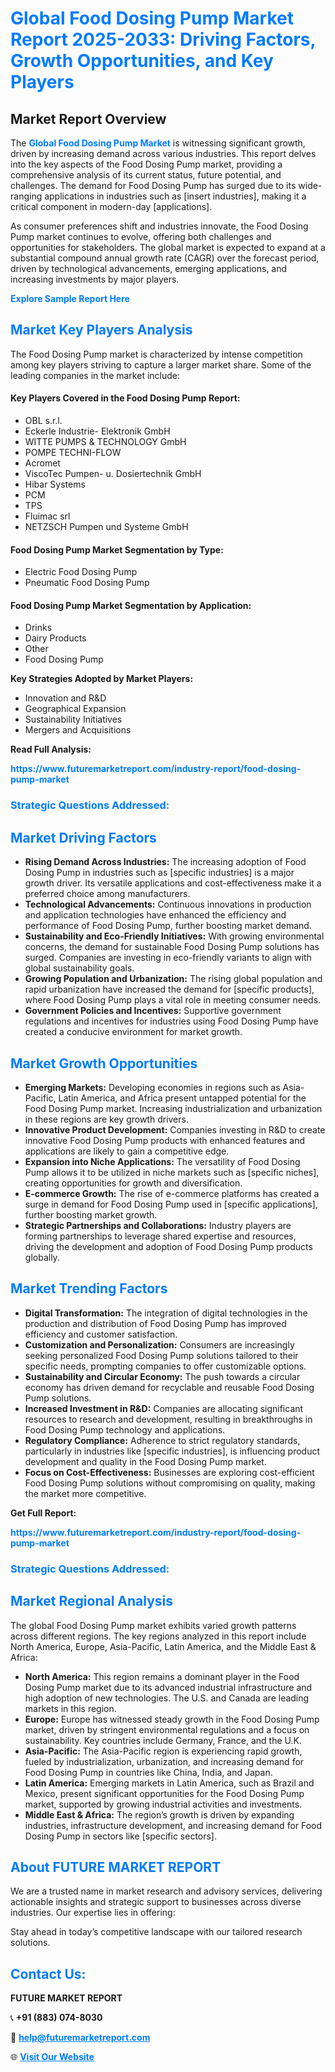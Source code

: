 <h1 style="color: #007BFF;">Global Food Dosing Pump Market Report 2025-2033: Driving Factors, Growth Opportunities, and Key Players</h1>

<section id="overview">
<h2>Market Report Overview</h2>
<p>The <a href="https://www.futuremarketreport.com/industry-report/food-dosing-pump-market" style="color: #007BFF; text-decoration: none;"><strong>Global Food Dosing Pump Market</strong></a> is witnessing significant growth, driven by increasing demand across various industries. This report delves into the key aspects of the Food Dosing Pump market, providing a comprehensive analysis of its current status, future potential, and challenges. The demand for Food Dosing Pump has surged due to its wide-ranging applications in industries such as [insert industries], making it a critical component in modern-day [applications].</p>
<p>As consumer preferences shift and industries innovate, the Food Dosing Pump market continues to evolve, offering both challenges and opportunities for stakeholders. The global market is expected to expand at a substantial compound annual growth rate (CAGR) over the forecast period, driven by technological advancements, emerging applications, and increasing investments by major players.</p>
</section>

<section id="overview">
<p><a href="https://www.futuremarketreport.com/request-sample/reportId=124362" style="color: #007BFF; text-decoration: none;"><strong>Explore Sample Report Here</strong></a></p>
</section>

<section id="key-players">
<h2 style="color: #007BFF;">Market Key Players Analysis</h2>
<p>The Food Dosing Pump market is characterized by intense competition among key players striving to capture a larger market share. Some of the leading companies in the market include:</p>
<h4>Key Players Covered in the Food Dosing Pump Report:</h4>
<ul><li>OBL s.r.l.</li><li>Eckerle Industrie- Elektronik GmbH</li><li>WITTE PUMPS &amp; TECHNOLOGY GmbH</li><li>POMPE TECHNI-FLOW</li><li>Acromet</li><li>ViscoTec Pumpen- u. Dosiertechnik GmbH</li><li>Hibar Systems</li><li>PCM</li><li>TPS</li><li>Fluimac srl</li><li>NETZSCH Pumpen und Systeme GmbH</li></ul>
<h4>Food Dosing Pump Market Segmentation by Type:</h4>
<ul><li>Electric Food Dosing Pump</li><li>Pneumatic Food Dosing Pump</li></ul>

<h4>Food Dosing Pump Market Segmentation by Application:</h4>
<ul><li>Drinks</li><li>Dairy Products</li><li>Other</li><li>Food Dosing Pump</li></ul>
<p><strong>Key Strategies Adopted by Market Players:</strong></p>
<ul>
<li>Innovation and R&D</li>
<li>Geographical Expansion</li>
<li>Sustainability Initiatives</li>
<li>Mergers and Acquisitions</li>
</ul>
</section>

<section>
<p><strong>Read Full Analysis: </strong></p><a href="https://www.futuremarketreport.com/industry-report/food-dosing-pump-market" style="color: #007BFF; text-decoration: none;"><strong>https://www.futuremarketreport.com/industry-report/food-dosing-pump-market</strong></a>
<h3 style="color: #007BFF;">Strategic Questions Addressed:</h3>
</section>

<section id="driving-factors">
<h2 style="color: #007BFF;">Market Driving Factors</h2>
<ul>
<li><strong>Rising Demand Across Industries:</strong> The increasing adoption of Food Dosing Pump in industries such as [specific industries] is a major growth driver. Its versatile applications and cost-effectiveness make it a preferred choice among manufacturers.</li>
<li><strong>Technological Advancements:</strong> Continuous innovations in production and application technologies have enhanced the efficiency and performance of Food Dosing Pump, further boosting market demand.</li>
<li><strong>Sustainability and Eco-Friendly Initiatives:</strong> With growing environmental concerns, the demand for sustainable Food Dosing Pump solutions has surged. Companies are investing in eco-friendly variants to align with global sustainability goals.</li>
<li><strong>Growing Population and Urbanization:</strong> The rising global population and rapid urbanization have increased the demand for [specific products], where Food Dosing Pump plays a vital role in meeting consumer needs.</li>
<li><strong>Government Policies and Incentives:</strong> Supportive government regulations and incentives for industries using Food Dosing Pump have created a conducive environment for market growth.</li>
</ul>
</section>

<section id="growth-opportunities">
<h2 style="color: #007BFF;">Market Growth Opportunities</h2>
<ul>
<li><strong>Emerging Markets:</strong> Developing economies in regions such as Asia-Pacific, Latin America, and Africa present untapped potential for the Food Dosing Pump market. Increasing industrialization and urbanization in these regions are key growth drivers.</li>
<li><strong>Innovative Product Development:</strong> Companies investing in R&D to create innovative Food Dosing Pump products with enhanced features and applications are likely to gain a competitive edge.</li>
<li><strong>Expansion into Niche Applications:</strong> The versatility of Food Dosing Pump allows it to be utilized in niche markets such as [specific niches], creating opportunities for growth and diversification.</li>
<li><strong>E-commerce Growth:</strong> The rise of e-commerce platforms has created a surge in demand for Food Dosing Pump used in [specific applications], further boosting market growth.</li>
<li><strong>Strategic Partnerships and Collaborations:</strong> Industry players are forming partnerships to leverage shared expertise and resources, driving the development and adoption of Food Dosing Pump products globally.</li>
</ul>
</section>

<section id="trending-factors">
<h2 style="color: #007BFF;">Market Trending Factors</h2>
<ul>
<li><strong>Digital Transformation:</strong> The integration of digital technologies in the production and distribution of Food Dosing Pump has improved efficiency and customer satisfaction.</li>
<li><strong>Customization and Personalization:</strong> Consumers are increasingly seeking personalized Food Dosing Pump solutions tailored to their specific needs, prompting companies to offer customizable options.</li>
<li><strong>Sustainability and Circular Economy:</strong> The push towards a circular economy has driven demand for recyclable and reusable Food Dosing Pump solutions.</li>
<li><strong>Increased Investment in R&D:</strong> Companies are allocating significant resources to research and development, resulting in breakthroughs in Food Dosing Pump technology and applications.</li>
<li><strong>Regulatory Compliance:</strong> Adherence to strict regulatory standards, particularly in industries like [specific industries], is influencing product development and quality in the Food Dosing Pump market.</li>
<li><strong>Focus on Cost-Effectiveness:</strong> Businesses are exploring cost-efficient Food Dosing Pump solutions without compromising on quality, making the market more competitive.</li>
</ul>
</section>

<section>
<p><strong>Get Full Report: </strong></p><a href="https://www.futuremarketreport.com/industry-report/food-dosing-pump-market" style="color: #007BFF; text-decoration: none;"><strong>https://www.futuremarketreport.com/industry-report/food-dosing-pump-market</strong></a>
<h3 style="color: #007BFF;">Strategic Questions Addressed:</h3>
</section>


<section id="regional-analysis">
<h2 style="color: #007BFF;">Market Regional Analysis</h2>
<p>The global Food Dosing Pump market exhibits varied growth patterns across different regions. The key regions analyzed in this report include North America, Europe, Asia-Pacific, Latin America, and the Middle East & Africa:</p>
<ul>
<li><strong>North America:</strong> This region remains a dominant player in the Food Dosing Pump market due to its advanced industrial infrastructure and high adoption of new technologies. The U.S. and Canada are leading markets in this region.</li>
<li><strong>Europe:</strong> Europe has witnessed steady growth in the Food Dosing Pump market, driven by stringent environmental regulations and a focus on sustainability. Key countries include Germany, France, and the U.K.</li>
<li><strong>Asia-Pacific:</strong> The Asia-Pacific region is experiencing rapid growth, fueled by industrialization, urbanization, and increasing demand for Food Dosing Pump in countries like China, India, and Japan.</li>
<li><strong>Latin America:</strong> Emerging markets in Latin America, such as Brazil and Mexico, present significant opportunities for the Food Dosing Pump market, supported by growing industrial activities and investments.</li>
<li><strong>Middle East & Africa:</strong> The region’s growth is driven by expanding industries, infrastructure development, and increasing demand for Food Dosing Pump in sectors like [specific sectors].</li>
</ul>
</section>

<footer>
<h2 style="color: #007BFF;">About FUTURE MARKET REPORT</h2>
<p>We are a trusted name in market research and advisory services, delivering actionable insights and strategic support to businesses across diverse industries. Our expertise lies in offering:</p>

<p>Stay ahead in today’s competitive landscape with our tailored research solutions.</p>

<h2 style="color: #007BFF;">Contact Us:</h2>
<p><strong>FUTURE MARKET REPORT</strong></p>
<p>📞 <strong>+91 (883) 074-8030</strong></p>
<p>📧 <strong><a href="mailto:help@futuremarketreport.com" style="color: #007BFF;">help@futuremarketreport.com</a></strong></p>
<p>🌐 <strong><a href="https://www.futuremarketreport.com/" style="color: #007BFF;">Visit Our Website</a></strong></p>
</footer>